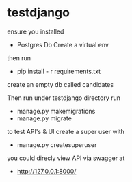 # testdjango
 

ensure you installed
* Postgres Db
Create a virtual env  

then run 
*   pip install - r requirements.txt

create an empty db called candidates

Then run under testdjango directory run 
* manage.py makemigrations
* manage.py migrate

to test API's  & UI create a super user
with 
* manage.py createsuperuser

 you could direcly view API via swagger at 
 * http://127.0.0.1:8000/
